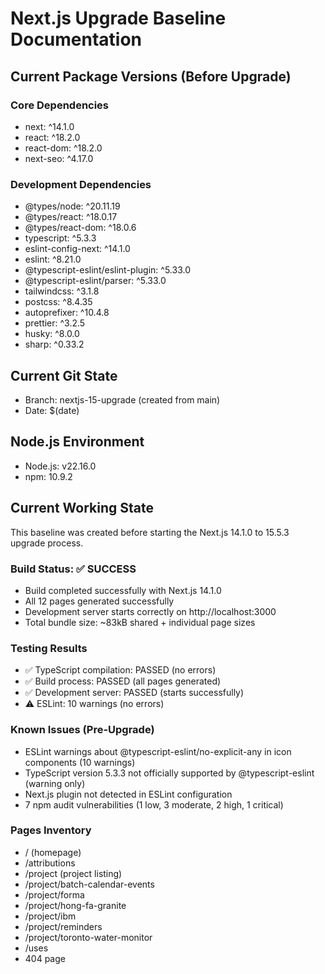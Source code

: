 # Next.js Upgrade Baseline Documentation

## Current Package Versions (Before Upgrade)

### Core Dependencies

- next: ^14.1.0
- react: ^18.2.0
- react-dom: ^18.2.0
- next-seo: ^4.17.0

### Development Dependencies

- @types/node: ^20.11.19
- @types/react: ^18.0.17
- @types/react-dom: ^18.0.6
- typescript: ^5.3.3
- eslint-config-next: ^14.1.0
- eslint: ^8.21.0
- @typescript-eslint/eslint-plugin: ^5.33.0
- @typescript-eslint/parser: ^5.33.0
- tailwindcss: ^3.1.8
- postcss: ^8.4.35
- autoprefixer: ^10.4.8
- prettier: ^3.2.5
- husky: ^8.0.0
- sharp: ^0.33.2

## Current Git State

- Branch: nextjs-15-upgrade (created from main)
- Date: $(date)

## Node.js Environment

- Node.js: v22.16.0
- npm: 10.9.2

## Current Working State

This baseline was created before starting the Next.js 14.1.0 to 15.5.3 upgrade process.

### Build Status: ✅ SUCCESS

- Build completed successfully with Next.js 14.1.0
- All 12 pages generated successfully
- Development server starts correctly on http://localhost:3000
- Total bundle size: ~83kB shared + individual page sizes

### Testing Results

- ✅ TypeScript compilation: PASSED (no errors)
- ✅ Build process: PASSED (all pages generated)
- ✅ Development server: PASSED (starts successfully)
- ⚠️ ESLint: 10 warnings (no errors)

### Known Issues (Pre-Upgrade)

- ESLint warnings about @typescript-eslint/no-explicit-any in icon components (10 warnings)
- TypeScript version 5.3.3 not officially supported by @typescript-eslint (warning only)
- Next.js plugin not detected in ESLint configuration
- 7 npm audit vulnerabilities (1 low, 3 moderate, 2 high, 1 critical)

### Pages Inventory

- / (homepage)
- /attributions
- /project (project listing)
- /project/batch-calendar-events
- /project/forma
- /project/hong-fa-granite
- /project/ibm
- /project/reminders
- /project/toronto-water-monitor
- /uses
- 404 page

